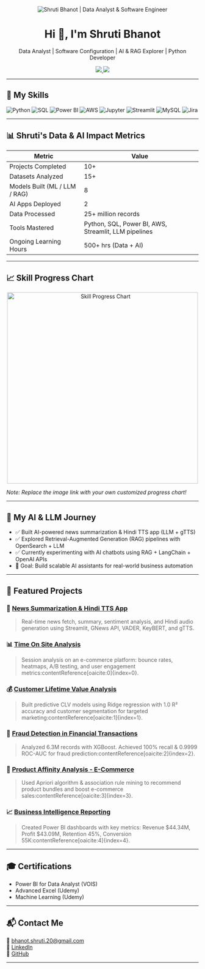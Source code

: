 <p align="center">
  <img src="https://github.com/Shuzi20/Shuzi20/assets/banner-image.png" alt="Shruti Bhanot | Data Analyst & Software Engineer" />
</p>

<h1 align="center">Hi 👋, I'm Shruti Bhanot</h1>
<p align="center">Data Analyst | Software Configuration | AI & RAG Explorer | Python Developer</p>

<p align="center">
  <a href="https://www.linkedin.com/in/shruti-bhanot/">
    <img src="https://img.shields.io/badge/LinkedIn-Shruti%20Bhanot-blue?style=for-the-badge&logo=linkedin">
  </a>
  <a href="https://github.com/Shuzi20">
    <img src="https://img.shields.io/badge/GitHub-Shuzi20-black?style=for-the-badge&logo=github">
  </a>
</p>

---

## 🚀 My Skills

![Python](https://img.shields.io/badge/Python-3776AB?style=for-the-badge&logo=python&logoColor=white)
![SQL](https://img.shields.io/badge/SQL-4479A1?style=for-the-badge&logo=postgresql&logoColor=white)
![Power BI](https://img.shields.io/badge/PowerBI-F2C811?style=for-the-badge&logo=powerbi&logoColor=black)
![AWS](https://img.shields.io/badge/AWS-232F3E?style=for-the-badge&logo=amazonaws&logoColor=white)
![Jupyter](https://img.shields.io/badge/Jupyter-F37626?style=for-the-badge&logo=jupyter&logoColor=white)
![Streamlit](https://img.shields.io/badge/Streamlit-FF4B4B?style=for-the-badge&logo=streamlit&logoColor=white)
![MySQL](https://img.shields.io/badge/MySQL-4479A1?style=for-the-badge&logo=mysql&logoColor=white)
![Jira](https://img.shields.io/badge/Jira-0052CC?style=for-the-badge&logo=jira&logoColor=white)

---

## 📊 Shruti's Data & AI Impact Metrics

| Metric | Value |
|-------|-------|
| Projects Completed | 10+ |
| Datasets Analyzed | 15+ |
| Models Built (ML / LLM / RAG) | 8 |
| AI Apps Deployed | 2 |
| Data Processed | 25+ million records |
| Tools Mastered | Python, SQL, Power BI, AWS, Streamlit, LLM pipelines |
| Ongoing Learning Hours | 500+ hrs (Data + AI) |

---

## 📈 Skill Progress Chart

<p align="center">
  <img src="https://github.com/Shuzi20/Shuzi20/assets/skill-progress-chart.png" alt="Skill Progress Chart" width="500" />
</p>

*Note: Replace the image link with your own customized progress chart!*

---

## 🤖 My AI & LLM Journey

- ✅ Built AI-powered news summarization & Hindi TTS app (LLM + gTTS)
- ✅ Explored Retrieval-Augmented Generation (RAG) pipelines with OpenSearch + LLM
- ✅ Currently experimenting with AI chatbots using RAG + LangChain + OpenAI APIs
- 🎯 Goal: Build scalable AI assistants for real-world business automation

---

## 📝 Featured Projects

### 📰 [News Summarization & Hindi TTS App](https://github.com/Shuzi20/News-Summarization-Hindi-TTS-App)
> Real-time news fetch, summary, sentiment analysis, and Hindi audio generation using Streamlit, GNews API, VADER, KeyBERT, and gTTS.

### 📊 [Time On Site Analysis](https://github.com/Shuzi20/Time-on-site-analysis)
> Session analysis on an e-commerce platform: bounce rates, heatmaps, A/B testing, and user engagement metrics:contentReference[oaicite:0]{index=0}.

### 💰 [Customer Lifetime Value Analysis](https://github.com/Shuzi20/Customer-Life-Time-Value---E-Commerce-Sector)
> Built predictive CLV models using Ridge regression with 1.0 R² accuracy and customer segmentation for targeted marketing:contentReference[oaicite:1]{index=1}.

### 🔐 [Fraud Detection in Financial Transactions](https://github.com/Shuzi20/Fraud-Detection-in-Financial-Transaction)
> Analyzed 6.3M records with XGBoost. Achieved 100% recall & 0.9999 ROC-AUC for fraud prediction:contentReference[oaicite:2]{index=2}.

### 🛒 [Product Affinity Analysis - E-Commerce](https://github.com/Shuzi20/Product-Affinity-Analysis---E-Commerce-sector)
> Used Apriori algorithm & association rule mining to recommend product bundles and boost e-commerce sales:contentReference[oaicite:3]{index=3}.

### 📈 [Business Intelligence Reporting](https://github.com/Shuzi20/Business-Intelligence-Reporting)
> Created Power BI dashboards with key metrics: Revenue $44.34M, Profit $43.09M, Retention 45%, Conversion 55K:contentReference[oaicite:4]{index=4}.

---

## 🎓 Certifications

- Power BI for Data Analyst (VOIS)
- Advanced Excel (Udemy)
- Machine Learning (Udemy)

---

## 📬 Contact Me

📧 [bhanot.shruti.20@gmail.com](mailto:bhanot.shruti.20@gmail.com)  
🔗 [LinkedIn](https://www.linkedin.com/in/shruti-bhanot/)  
🐙 [GitHub](https://github.com/Shuzi20)

---
